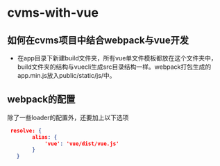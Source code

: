 # cvms-with-vue
## 如何在cvms项目中结合webpack与vue开发  
- 在app目录下新建build文件夹，所有vue单文件模板都放在这个文件夹中，
build文件夹的结构与vuecli生成src目录结构一样。webpack打包生成的app.min.js放入public/static/js/中。
## webpack的配置  
除了一些loader的配置外，还要加上以下选项
```json
 resolve: {
        alias: {
            'vue': 'vue/dist/vue.js'
        }
   }
```
